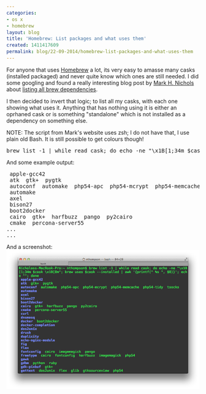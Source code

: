 ```yaml
---
categories:
- os x
- homebrew
layout: blog
title: 'Homebrew: List packages and what uses them'
created: 1411417609
permalink: blog/22-09-2014/homebrew-list-packages-and-what-uses-them
---
```

<p>For anyone that uses <a href="http://brew.sh">Homebrew</a> a lot, its very easy to amasse many casks (installed packaged) and never quite know which ones are still needed. I did some googling and found a really interesting blog post by <a href="http://twitter.com/zanshin">Mark H. Nichols</a> about <a href="http://zanshin.net/2014/02/03/how-to-list-brew-dependencies/">listing all brew dependencies</a>.</p><p>I then decided to invert that logic; to list all my casks, with each one showing what uses it. Anything that has nothing using it is either an oprhaned cask or is something "standalone" which is not installed as a dependency on something else.</p><p>NOTE: The script from Mark's website uses zsh; I do not have that, I use plain old Bash. It is still possible to get colours though!</p>
<pre language="bash">
brew list -1 | while read cask; do echo -ne "\x1B[1;34m $cask \x1B[0m"; brew uses $cask --installed | awk '{printf(" %s ", $0)}'; echo ""; done
</pre>
<p>And some example output:</p>
<pre> apple-gcc42 
 atk  gtk+  pygtk 
 autoconf  automake  php54-apc  php54-mcrypt  php54-memcache  php54-tidy  tsocks 
 automake 
 axel 
 bison27 
 boot2docker 
 cairo  gtk+  harfbuzz  pango  py2cairo 
 cmake  percona-server55 
...
...
</pre>
<p>And a screenshot:<br><img alt="Screenshot" src="/sites/thingy-ma-jig.co.uk/files/images/homebrew-list-orphaned-dependencies.png"></p>
